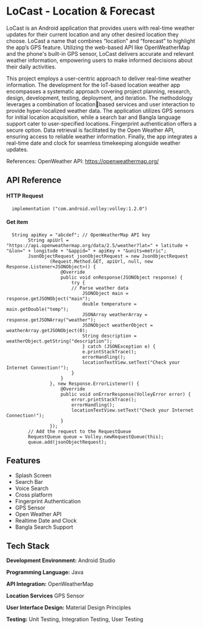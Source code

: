 
# LoCast - Location & Forecast

LoCast is an Android application that provides users with real-time 
weather updates for their current location and any other desired 
location they choose. LoCast a name that combines “location” and 
“forecast” to highlight the app’s GPS feature. Utilizing the web-based 
API like OpenWeatherMap and the phone's built-in GPS sensor, LoCast 
delivers accurate and relevant weather information, empowering 
users to make informed decisions about their daily activities.

This project employs a user-centric approach to deliver real-time
weather information. The development for the IoT-based location 
weather app encompasses a systematic approach covering project 
planning, research, design, development, testing, deployment, and 
iteration. The methodology leverages a combination of locationbased services and user interaction to provide hyper-localized 
weather data. The application utilizes GPS sensors for initial location 
acquisition, while a search bar and Bangla language support cater to 
user-specified locations. Fingerprint authentication offers a secure 
option. Data retrieval is facilitated by the Open Weather API, ensuring 
access to reliable weather information. Finally, the app integrates a 
real-time date and clock for seamless timekeeping alongside weather 
updates.


References:
OpenWeather API: https://openweathermap.org/

## API Reference

#### HTTP Request 

```http
  implementation ("com.android.volley:volley:1.2.0")
```

#### Get item

```http
  String apiKey = "abcdef"; // OpenWeatherMap API key
        String apiUrl = "https://api.openweathermap.org/data/2.5/weather?lat=" + latitude + "&lon=" + longitude + "&appid=" + apiKey + "&units=metric";
        JsonObjectRequest jsonObjectRequest = new JsonObjectRequest
                (Request.Method.GET, apiUrl, null, new Response.Listener<JSONObject>() {
                    @Override
                    public void onResponse(JSONObject response) {
                        try {
                        // Parse weather data
                            JSONObject main = response.getJSONObject("main");
                            double temperature = main.getDouble("temp");
                            JSONArray weatherArray = response.getJSONArray("weather");
                            JSONObject weatherObject = weatherArray.getJSONObject(0);
                            String description = weatherObject.getString("description");
                            } catch (JSONException e) {
                            e.printStackTrace();
                            errorHandling();
                            locationTextView.setText("Check your Internet Connection!");
                        }
                    }
                }, new Response.ErrorListener() {
                    @Override
                    public void onErrorResponse(VolleyError error) {
                        error.printStackTrace();
                        errorHandling();
                        locationTextView.setText("Check your Internet Connection!");
                    }
                });
        // Add the request to the RequestQueue
        RequestQueue queue = Volley.newRequestQueue(this);
        queue.add(jsonObjectRequest);
```



## Features

- Splash Screen
- Search Bar
- Voice Search
- Cross platform
- Fingerprint Authentication
- GPS Sensor
- Open Weather API
- Realtime Date and Clock
- Bangla Search Support


## Tech Stack

**Development Environment:** Android Studio

**Programming Language:** Java

**API Integration:** OpenWeatherMap

**Location Services** GPS Sensor

**User Interface Design:** Material Design Principles

**Testing:** Unit Testing, Integration Testing, User Testing

